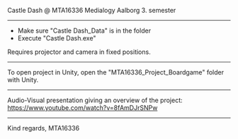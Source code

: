 Castle Dash @ MTA16336 Medialogy Aalborg 3. semester
**************************************************************
- Make sure "Castle Dash_Data" is in the folder
- Execute "Castle Dash.exe"

Requires projector and camera in fixed positions.
**************************************************************

To open project in Unity, open the "MTA16336_Project_Boardgame" folder with Unity.

**************************************************************

Audio-Visual presentation giving an overview of the project:
https://www.youtube.com/watch?v=8fAmDJrSNPw

**************************************************************

Kind regards, MTA16336